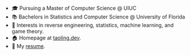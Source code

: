 

- 🎓  Pursuing a Master of Computer Science @ UIUC
- 📚  Bachelors in Statistics and Computer Science @ University of Florida
- 🔭  Interests in reverse engineering, statistics, machine learning, and game theory.
- 🏠  Homepage at [taoling.dev](https://taoling.dev/).
- 💬  My [resume](https://drive.google.com/file/d/1BS8t4patH_ZVAhj-ZsPkowxXX4QIqM9V/view).


<!--
**syferfyre/syferfyre** is a ✨ _special_ ✨ repository because its `README.md` (this file) appears on your GitHub profile.

<img src="https://github-readme-stats.vercel.app/api?username=syferfyre&show_icons=true" alt="logo" height="160" align="right" style="margin: 5px; margin-bottom: 20px;" />

Here are some ideas to get you started:

- 🔭 I’m currently working on ...
- 🌱 I’m currently learning ...
- 👯 I’m looking to collaborate on ...
- 🤔 I’m looking for help with ...
- 💬 Ask me about ...
- 📫 How to reach me: ...
- 😄 Pronouns: ...
- ⚡ Fun fact: ...
-->
